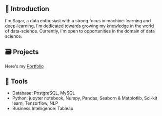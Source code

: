 ## 👦 Introduction

I'm Sagar, a data enthusiast with a strong focus in machine-learning and deep-learning. I'm dedicated towards growing my knowledge in the world of data-science. Currently, I'm open to opportunities in the domain of data science.

## 🗃️ Projects

Here's my [Portfolio]()

## 🧰 Tools

- Database: PostgreSQL, MySQL
- Python: jupyter notebook, Numpy, Pandas, Seaborn & Matplotlib, Sci-kit learn, Tensorflow, NLP
- Business Intelligence: Tableau
